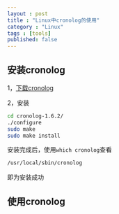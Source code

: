 ```yaml
---
layout : post
title : "Linux中cronolog的使用"
category : "Linux"
tags : [tools]
published: false
---
```


## 安装cronolog

1，<a target=‘_blank’ href=‘http://download.csdn.net/detail/xuhf_1988/9233029’>下载cronolog</a>

2，安装

```sh
cd cronolog-1.6.2/
./configure
sudo make
sudo make install
```

安装完成后，使用`which cronolog`查看

```sh
/usr/local/sbin/cronolog
```

即为安装成功


## 使用cronolog
